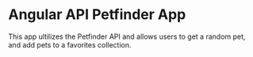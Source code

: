 # Angular API Petfinder App
This app ultilizes the Petfinder API and allows users to get a random pet, and add pets to a favorites collection.
